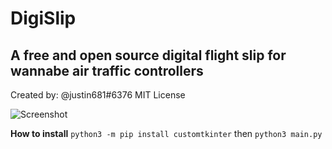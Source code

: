 # DigiSlip
## A free and open source digital flight slip for wannabe air traffic controllers
Created by: @justin681#6376
MIT License

<img src="https://cdn.discordapp.com/attachments/719582361544687648/1095000059864694917/image.png"
     alt="Screenshot"/>

**How to install**
`python3 -m pip install customtkinter` then `python3 main.py`
